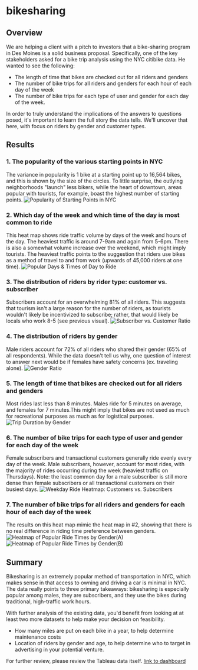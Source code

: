 # bikesharing

## Overview
We are helping a client with a pitch to investors that a bike-sharing program in Des Moines is a solid business proposal. Specifically, one of the key stakeholders asked for a bike trip analysis using the NYC citibike data. He wanted to see the following:
* The length of time that bikes are checked out for all riders and genders
* The number of bike trips for all riders and genders for each hour of each day of the week
* The number of bike trips for each type of user and gender for each day of the week.

In order to truly understand the implications of the answers to questions posed, it's important to learn the full story the data tells. We'll uncover that here, with focus on riders by gender and customer types.

## Results

### 1. The popularity of the various starting points in NYC
The variance in popularity is 1 bike at a starting point up to 16,564 bikes, and this is shown by the size of the circles. 
To little surprise, the outlying neighborhoods "launch" less bikers, while the heart of downtown, areas popular with tourists, for example, boast the highest number of starting points.
![Popularity of Starting Points in NYC](https://github.com/andeevosters/bikesharing/blob/main/Images/starting_point_popularity.png)

### 2. Which day of the week and which time of the day is most common to ride 
This heat map shows ride traffic volume by days of the week and hours of the day. The heaviest traffic is around 7-9am and again from 5-6pm. There is also a somewhat volume increase over the weekend, which might imply tourists. The heaviest traffic points to the suggestion that riders use bikes as a method of travel to and from work (upwards of 45,000 riders at one time).
![Popular Days & Times of Day to Ride](https://github.com/andeevosters/bikesharing/blob/main/Images/day_time_ride_heatmap.png)

### 3. The distribution of riders by rider type: customer vs. subscriber
Subscribers account for an overwhelming 81% of all riders. This suggests that tourism isn't a large reason for the number of riders, as tourists wouldn't likely be incentivized to subscribe; rather, that would likely be locals who work 8-5 (see previous visual).
![Subscriber vs. Customer Ratio](https://github.com/andeevosters/bikesharing/blob/main/Images/subscriber_v_customer.png)

### 4. The distribution of riders by gender  
Male riders account for 72% of all riders who shared their gender (65% of all respondents). While the data doesn't tell us why, one question of interest to answer next would be if females have safety concerns (ex. traveling alone).
![Gender Ratio](https://github.com/andeevosters/bikesharing/blob/main/Images/gender.png)

### 5. The length of time that bikes are checked out for all riders and genders
Most rides last less than 8 minutes. Males ride for 5 minutes on average, and females for 7 minutes.This might imply that bikes are not used as much for recreational purposes as much as for logistical purposes.
![Trip Duration by Gender](https://github.com/andeevosters/bikesharing/blob/main/Images/duration_by_gender.png)

### 6. The number of bike trips for each type of user and gender for each day of the week
Female subscribers and transactional customers generally ride evenly every day of the week. Male subscribers, however, account for most rides, with the majority of rides occurring during the week (heaviest traffic on Thursdays). Note: the least common day for a male subscriber is still more dense than female subscribers or all transactional customers on their busiest days.
![Weekday Ride Heatmap: Customers vs. Subscribers](https://github.com/andeevosters/bikesharing/blob/main/Images/Weekday_ride_heatmap.png)

### 7. The number of bike trips for all riders and genders for each hour of each day of the week 
The results on this heat map mimic the heat map in #2, showing that there is no real difference in riding time preference between genders.
![Heatmap of Popular Ride Times by Gender(A)](https://github.com/andeevosters/bikesharing/blob/main/Images/heatmap_by_gender2.png)
![Heatmap of Popular Ride Times by Gender(B)](https://github.com/andeevosters/bikesharing/blob/main/Images/heatmap_by_gender1.png)


## Summary
Bikesharing is an extremely popular method of transportation in NYC, which makes sense in that access to owning and driving a car is minimal in NYC. The data really points to three primary takeaways: bikesharing is especially popular among males, they are subscribers, and they use the bikes during traditional, high-traffic work hours.

With further analysis of the existing data, you'd benefit from looking at at least two more datasets to help make your decision on feasibility.
* How many miles are put on each bike in a year, to help determine maintenance costs
* Location of riders by gender and age, to help determine who to target in advertising in your potential venture.


For further review, please review the Tableau data itself.
[link to dashboard](https://public.tableau.com/profile/andrea.d.vosters#!/vizhome/BikesharingStory_16175149998000/Story1?publish=yes)
